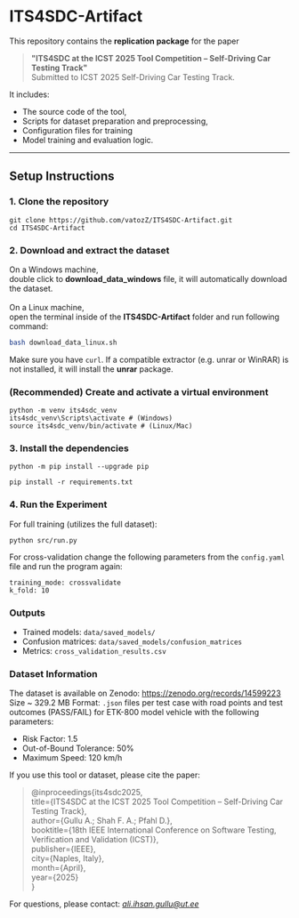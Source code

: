 # ITS4SDC-Artifact

This repository contains the **replication package** for the paper

> **"ITS4SDC at the ICST 2025 Tool Competition – Self-Driving Car Testing Track"** <br/> 
> Submitted to ICST 2025 Self-Driving Car Testing Track.

It includes:
- The source code of the tool,
- Scripts for dataset preparation and preprocessing,
- Configuration files for training
- Model training and evaluation logic.

---

## Setup Instructions

### 1. Clone the repository
```
git clone https://github.com/vatozZ/ITS4SDC-Artifact.git
cd ITS4SDC-Artifact
```

### 2. Download and extract the dataset
On a Windows machine,<br/> 
double click to **download_data_windows** file, it will automatically download the dataset. <br/> <br/>
On a Linux machine, <br/>
open the terminal inside of the **ITS4SDC-Artifact** folder and run following command:
```bash
bash download_data_linux.sh
```
Make sure you have ```curl```. If a compatible extractor (e.g. unrar or WinRAR) is not installed, it will install the **unrar** package.

### (Recommended) Create and activate a virtual environment
```
python -m venv its4sdc_venv
its4sdc_venv\Scripts\activate # (Windows)
source its4sdc_venv/bin/activate # (Linux/Mac)

```

### 3. Install the dependencies 
```
python -m pip install --upgrade pip

pip install -r requirements.txt
```


### 4. Run the Experiment
For full training (utilizes the full dataset):
```
python src/run.py
```

For cross-validation change the following parameters from the  ```config.yaml``` file and run the program again:
```
training_mode: crossvalidate
k_fold: 10
```

### Outputs
- Trained models: ```data/saved_models/```
- Confusion matrices: ```data/saved_models/confusion_matrices```
- Metrics: ```cross_validation_results.csv```

### Dataset Information
The dataset is available on Zenodo:
https://zenodo.org/records/14599223 <br/>
Size ~ 329.2 MB
Format: ```.json``` files per test case with road points and test outcomes (PASS/FAIL) for ETK-800 model vehicle with the following parameters:
- Risk Factor: 1.5
- Out-of-Bound Tolerance: 50%
- Maximum Speed: 120 km/h

If you use this tool or dataset, please cite the paper:

> @inproceedings{its4sdc2025, <br/>
title={ITS4SDC at the ICST 2025 Tool Competition – Self-Driving Car Testing Track}, <br/>
author={Gullu A.; Shah F. A.; Pfahl D.}, <br/>
booktitle={18th IEEE International Conference on Software Testing, Verification and Validation (ICST)}, <br/>
publisher={IEEE}, <br/>
city={Naples, Italy}, <br/>
month={April}, <br/>
year={2025}<br/>
}

For questions, please contact: *ali.ihsan.gullu@ut.ee*







